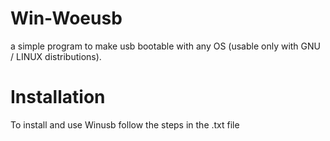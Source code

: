 # Win-Woeusb
a simple program to make usb bootable with any OS (usable only with GNU / LINUX distributions).
# Installation
To install and use Winusb follow the steps in the .txt file 
